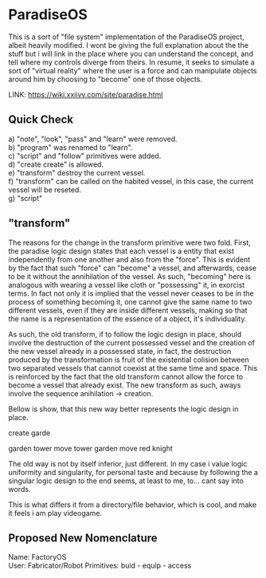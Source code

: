 # ParadiseOS
This is a sort of "file system" implementation of the ParadiseOS project, albeit heavily modified. I wont be
giving the full explanation about the the stuff but i will link in the place where you can understand the concept, and
tell where my controls diverge from theirs. In resume, it seeks to simulate a sort of "virtual reality" where the user 
is a force and can manipulate objects around him by choosing to "become" one of those objects.

LINK: https://wiki.xxiivv.com/site/paradise.html

## Quick Check
a) "note", "look", "pass" and "learn" were removed.  
b) "program" was renamed to "learn".  
c) "script" and "follow" primitives were added.  
d) "create create" is allowed.  
e) "transform" destroy the current vessel.  
f) "transform" can be called on the habited vessel, in this case, the current vessel will be reseted.  
g) "script" 

## "transform"

The reasons for the change in the transform primitive were two fold. First, the paradise logic design states that
each vessel is a entity that exist independently from one another and also from the "force". This is evident by the 
fact that such "force" can "become" a vessel, and afterwards, cease to be it without the annihilation of the vessel. 
As such, "becoming" here is analogous with wearing a vessel like cloth or "possessing" it, in exorcist terms. In fact 
not only it is implied that the vessel never ceases to be in the process of something becoming it, one cannot give 
the same name to two different vessels, even if they are inside different vessels, making so that the name is a 
representation of the essence of a object, it's individuality.  

As such, the old transform, if to follow the logic design in place, should involve the destruction of the current 
possessed vessel and the creation of the new vessel already in a possessed state, in fact, the destruction produced 
by the transformation is fruit of the existential colision between two separated vessels that cannot coexist at the 
same time and space. This is reinforced by the fact that the old transform cannot allow the force to become a vessel
that already exist. The new transform as such, aways involve the sequence anihilation -> creation. 

Bellow is show, that this new way better represents the logic design in place.

create garde

garden
tower
move tower garden
move red knight

The old way is not by itself inferior, just different. In my case i value logic uniformity and singularity, for personal taste and because
by following the a singular logic design to the end seems, at least to me, to... cant say into words.


This is what differs it from a directory/file behavior, which is cool, and make it feels i am play videogame.


## Proposed New Nomenclature
Name: FactoryOS  
User: Fabricator/Robot
Primitives: buid - equip - access  
